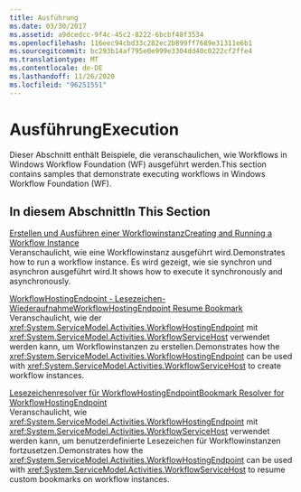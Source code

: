 ```yaml
---
title: Ausführung
ms.date: 03/30/2017
ms.assetid: a9dcedcc-9f4c-45c2-8222-6bcbf48f3534
ms.openlocfilehash: 116eec94cbd33c282ec2b899ff7689e31311e6b1
ms.sourcegitcommit: bc293b14af795e0e999e3304dd40c0222cf2ffe4
ms.translationtype: MT
ms.contentlocale: de-DE
ms.lasthandoff: 11/26/2020
ms.locfileid: "96251551"
---
```

# <a name="execution"></a><span data-ttu-id="2f653-102">Ausführung</span><span class="sxs-lookup"><span data-stu-id="2f653-102">Execution</span></span>

<span data-ttu-id="2f653-103">Dieser Abschnitt enthält Beispiele, die veranschaulichen, wie Workflows in Windows Workflow Foundation (WF) ausgeführt werden.</span><span class="sxs-lookup"><span data-stu-id="2f653-103">This section contains samples that demonstrate executing workflows in Windows Workflow Foundation (WF).</span></span>  
  
## <a name="in-this-section"></a><span data-ttu-id="2f653-104">In diesem Abschnitt</span><span class="sxs-lookup"><span data-stu-id="2f653-104">In This Section</span></span>
  
 [<span data-ttu-id="2f653-105">Erstellen und Ausführen einer Workflowinstanz</span><span class="sxs-lookup"><span data-stu-id="2f653-105">Creating and Running a Workflow Instance</span></span>](creating-and-running-a-workflow-instance.md)  
 <span data-ttu-id="2f653-106">Veranschaulicht, wie eine Workflowinstanz ausgeführt wird.</span><span class="sxs-lookup"><span data-stu-id="2f653-106">Demonstrates how to run a workflow instance.</span></span> <span data-ttu-id="2f653-107">Es wird gezeigt, wie sie synchron und asynchron ausgeführt wird.</span><span class="sxs-lookup"><span data-stu-id="2f653-107">It shows how to execute it synchronously and asynchronously.</span></span>  
  
 [<span data-ttu-id="2f653-108">WorkflowHostingEndpoint - Lesezeichen-Wiederaufnahme</span><span class="sxs-lookup"><span data-stu-id="2f653-108">WorkflowHostingEndpoint Resume Bookmark</span></span>](workflowhostingendpoint-resume-bookmark.md)  
 <span data-ttu-id="2f653-109">Veranschaulicht, wie der <xref:System.ServiceModel.Activities.WorkflowHostingEndpoint> mit <xref:System.ServiceModel.Activities.WorkflowServiceHost> verwendet werden kann, um Workflowinstanzen zu erstellen.</span><span class="sxs-lookup"><span data-stu-id="2f653-109">Demonstrates how the <xref:System.ServiceModel.Activities.WorkflowHostingEndpoint> can be used with <xref:System.ServiceModel.Activities.WorkflowServiceHost> to create workflow instances.</span></span>  
  
 [<span data-ttu-id="2f653-110">Lesezeichenresolver für WorkflowHostingEndpoint</span><span class="sxs-lookup"><span data-stu-id="2f653-110">Bookmark Resolver for WorkflowHostingEndpoint</span></span>](bookmark-resolver-for-workflowhostingendpoint.md)  
 <span data-ttu-id="2f653-111">Veranschaulicht, wie <xref:System.ServiceModel.Activities.WorkflowHostingEndpoint> mit <xref:System.ServiceModel.Activities.WorkflowServiceHost> verwendet werden kann, um benutzerdefinierte Lesezeichen für Workflowinstanzen fortzusetzen.</span><span class="sxs-lookup"><span data-stu-id="2f653-111">Demonstrates how the <xref:System.ServiceModel.Activities.WorkflowHostingEndpoint> can be used with <xref:System.ServiceModel.Activities.WorkflowServiceHost> to resume custom bookmarks on workflow instances.</span></span>
